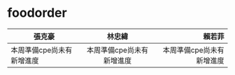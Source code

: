 # foodorder
| 張克豪 | 林忠緯 | 賴若菲 |
|-------|:-----:|------:|
| 本周準備cpe尚未有新增進度   |  本周準備cpe尚未有新增進度  |   本周準備cpe尚未有新增進度 |
